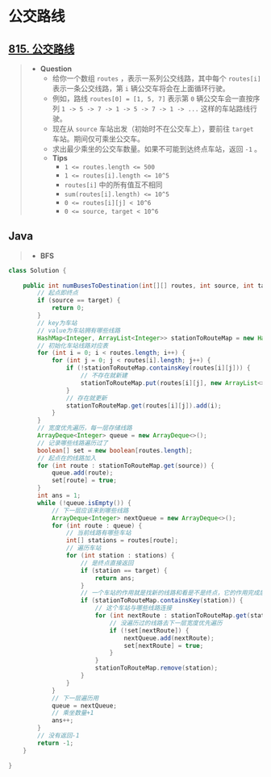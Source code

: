 # 公交路线

## [815. 公交路线](https://leetcode.cn/problems/bus-routes/)

> - **Question**
>   - 给你一个数组 `routes` ，表示一系列公交线路，其中每个 `routes[i]` 表示一条公交线路，第 `i` 辆公交车将会在上面循环行驶。
>   - 例如，路线 `routes[0] = [1, 5, 7]` 表示第 `0` 辆公交车会一直按序列 `1 -> 5 -> 7 -> 1 -> 5 -> 7 -> 1 -> ...` 这样的车站路线行驶。
>   - 现在从 `source` 车站出发（初始时不在公交车上），要前往 `target` 车站。期间仅可乘坐公交车。
>   - 求出最少乘坐的公交车数量。如果不可能到达终点车站，返回 `-1` 。
>   - **Tips**
>     - `1 <= routes.length <= 500`
>     - `1 <= routes[i].length <= 10^5`
>     - `routes[i]` 中的所有值互不相同
>     - `sum(routes[i].length) <= 10^5`
>     - `0 <= routes[i][j] < 10^6`
>     - `0 <= source, target < 10^6`

## Java

> - **BFS**

```java
class Solution {
    
    public int numBusesToDestination(int[][] routes, int source, int target) {
        // 起点即终点
        if (source == target) {
            return 0;
        }
        // key为车站
        // value为车站拥有哪些线路
        HashMap<Integer, ArrayList<Integer>> stationToRouteMap = new HashMap<>();
        // 初始化车站线路对应表
        for (int i = 0; i < routes.length; i++) {
            for (int j = 0; j < routes[i].length; j++) {
                if (!stationToRouteMap.containsKey(routes[i][j])) {
                    // 不存在就新建
                    stationToRouteMap.put(routes[i][j], new ArrayList<>());
                }
                // 存在就更新
                stationToRouteMap.get(routes[i][j]).add(i);
            }
        }
        // 宽度优先遍历，每一层存储线路
        ArrayDeque<Integer> queue = new ArrayDeque<>();
        // 记录哪些线路遍历过了
        boolean[] set = new boolean[routes.length];
        // 起点在的线路加入
        for (int route : stationToRouteMap.get(source)) {
            queue.add(route);
            set[route] = true;
        }
        int ans = 1;
        while (!queue.isEmpty()) {
            // 下一层应该来到哪些线路
            ArrayDeque<Integer> nextQueue = new ArrayDeque<>();
            for (int route : queue) {
                // 当前线路有哪些车站
                int[] stations = routes[route];
                // 遍历车站
                for (int station : stations) {
                    // 是终点直接返回
                    if (station == target) {
                        return ans;
                    }
                    // 一个车站的作用就是找新的线路和看是不是终点，它的作用完成后就可以消失了，加一个判断可以进行剪枝，避免重复遍历车站
                    if (stationToRouteMap.containsKey(station)) {
                        // 这个车站与哪些线路连接
                        for (int nextRoute : stationToRouteMap.get(station)) {
                            // 没遍历过的线路去下一层宽度优先遍历
                            if (!set[nextRoute]) {
                                nextQueue.add(nextRoute);
                                set[nextRoute] = true;
                            }
                        }
                        stationToRouteMap.remove(station);
                    }
                }
            }
            // 下一层遍历用
            queue = nextQueue;
            // 乘坐数量+1
            ans++;
        }
        // 没有返回-1
        return -1;
    }
    
}
```
